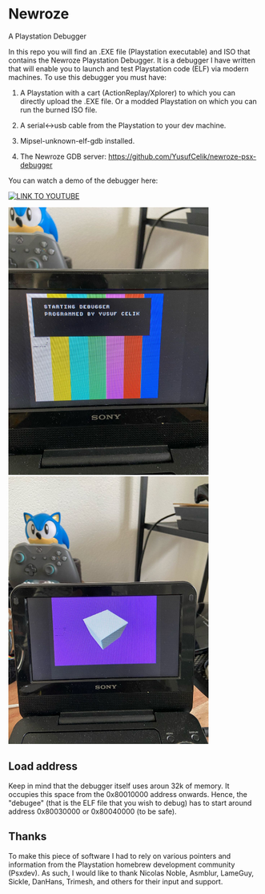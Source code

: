 # Newroze
A Playstation Debugger 

In this repo you will find an .EXE file (Playstation executable) and ISO
that contains the Newroze Playstation Debugger. 
It is a debugger I have written that will enable you to launch and test Playstation code (ELF) via modern machines. 
To use this debugger you must have:

1. A Playstation with a cart (ActionReplay/Xplorer) to which you can directly upload the .EXE file. Or a modded Playstation on which you can run the burned ISO file.

2. A serial<->usb cable from the Playstation to your dev machine.

3. Mipsel-unknown-elf-gdb installed.

4. The Newroze GDB server: https://github.com/YusufCelik/newroze-psx-debugger

You can watch a demo of the debugger here:

[![LINK TO YOUTUBE](https://img.youtube.com/vi/2cDi7pAbXTc/0.jpg)](https://www.youtube.com/watch?v=2cDi7pAbXTc)

<img alt-text="debuggerinaction1" src="images/d0.jpeg" width="400">
<img alt-text="debuggerinaction2" src="images/d1.jpeg" width="400">

## Load address
Keep in mind that the debugger itself uses aroun 32k of memory. It occupies this space from the 0x80010000 address onwards. Hence, the "debugee" (that is the ELF file that you wish to debug) has to start around address 0x80030000 or 0x80040000 (to be safe).

## Thanks 

To make this piece of software I had to rely on various pointers and information from the Playstation homebrew development community (Psxdev).
As such, I would like to thank Nicolas Noble, Asmblur, LameGuy, Sickle, DanHans, Trimesh, and others for their input and support.
